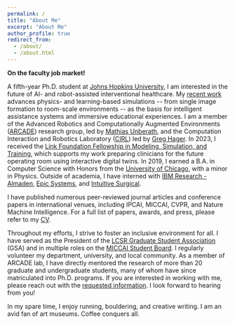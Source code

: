 ```yaml
---
permalink: /
title: "About Me"
excerpt: "About Me"
author_profile: true
redirect_from:
  - /about/
  - /about.html
---
```


**On the faculty job market!**

A fifth-year Ph.D. student at [Johns Hopkins University](https://cs.jhu.edu), I am interested in the
future of AI- and robot-assisted interventional healthcare. My [recent
work](https://scholar.google.com/citations?hl=en&user=QX7AvxUAAAAJ&view_op=list_works&sortby=pubdate)
advances physics- and learning-based simulations -- from single image formation to room-scale
environments -- as the basis for intelligent assistance systems and immersive educational
experiences. I am a member of the Advanced Robotics and Computationally Augmented Environments
([ARCADE](https://arcade.cs.jhu.edu/)) research group, led by [Mathias
Unberath](https://mathiasunberath.github.io), and the Computation Interaction and Robotics
Laboratory ([CIRL](https://cirl.lcsr.jhu.edu/)) led by [Greg Hager](https://www.cs.jhu.edu/hager/).
In 2023, I received the [Link Foundation Fellowship in Modeling, Simulation, and
Training](https://www.cs.jhu.edu/news/link-foundation-fellowship/), which supports my work preparing
clinicians for the future operating room using interactive digital twins. In 2019, I earned a B.A.
in Computer Science with Honors from the [University of Chicago](https://uchicago.edu), with a minor
in Physics. Outside of academia, I have interned with [IBM Research -
Almaden](https://www.research.ibm.com/labs/almaden/), [Epic Systems](https://www.epic.com), and
[Intuitive Surgical](https://www.intuitive.com/en-us).

I have published numerous peer-reviewed journal articles and conference papers in international
venues, including IPCAI, MICCAI, CVPR, and Nature Machine Intelligence. For a full list of papers,
awards, and press, please refer to my [CV](https://benjamindkilleen.com/files/cv_killeen.pdf).

Throughout my efforts, I strive to foster an inclusive environment for all. I have served as the
President of the [LCSR Graduate Student Association](https://lcsr.jhu.edu/lcsr-gsa/) (GSA) and in
multiple roles on the [MICCAI Student Board](http://www.miccai.org/about-miccai/student-board/). I
regularly volunteer my department, university, and local community. As a member of ARCADE lab, I
have directly mentored the research of more than 20 graduate and undergraduate students, many of
whom have since matriculated into Ph.D. programs. If you are interested in working with me, please
reach out with the [requested information](https://benjamindkilleen.com/contact). I look forward to
hearing from you!

In my spare time, I enjoy running, bouldering, and creative writing. I am an avid fan of art
museums. Coffee conquers all.

<!-- Third person version: -->

<!-- A 4th year Ph.D. candidate at [Johns Hopkins University](https://cs.jhu.edu), Benjamin D. Killeen is -->
<!-- interested in intelligent surgical systems that improve patient outcomes. His [recent -->
<!-- work](https://scholar.google.com/citations?hl=en&user=QX7AvxUAAAAJ&view_op=list_works&sortby=pubdate) -->
<!-- involves realistic simulation of interventional X-ray imaging for the purpose of developing -->
<!-- AI-integrated surgical systems. Benjamin is a member of the Advanced Robotics and Computationally -->
<!-- Augmented Environments ([ARCADE](https://arcade.cs.jhu.edu/)) research group, led by [Mathias -->
<!-- Unberath](https://mathiasunberath.github.io), as well as the President of the [LCSR Graduate Student -->
<!-- Association](https://lcsr.jhu.edu/lcsr-gsa/) and Sports Officer for the [MICCAI Student -->
<!-- Board](http://www.miccai.org/about-miccai/student-board/). In 2019, he earned a B.A. in Computer -->
<!-- Science with Honors from the [University of Chicago](https://uchicago.edu), with a minor in Physics, -->
<!-- and he has completed internships at [IBM Research - -->
<!-- Almaden](https://www.research.ibm.com/labs/almaden/), [Epic Systems](https://www.epic.com), and -->
<!-- [Intuitive Surgical](https://www.intuitive.com/en-us). In his spare time, he enjoys bouldering and -->
<!-- [creative writing](https://benjamindkilleen.com/blog/). -->
